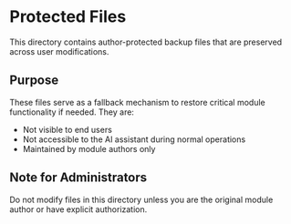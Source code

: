 # Protected Files

This directory contains author-protected backup files that are preserved across user modifications.

## Purpose
These files serve as a fallback mechanism to restore critical module functionality if needed. They are:
- Not visible to end users
- Not accessible to the AI assistant during normal operations
- Maintained by module authors only

## Note for Administrators
Do not modify files in this directory unless you are the original module author or have explicit authorization.
